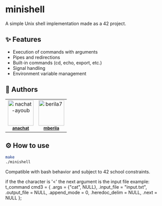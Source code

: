# minishell

A simple Unix shell implementation made as a 42 project.

## ✨ Features

- Execution of commands with arguments
- Pipes and redirections
- Built-in commands (cd, echo, export, etc.)
- Signal handling
- Environment variable management

## 👥 Authors

<table align="center">
  <tr>
    <td align="center">
      <a href="https://github.com/nachat-ayoub" style="text-decoration: none; color: inherit;">
        <img src="https://images.weserv.nl/?url=avatars.githubusercontent.com/nachat-ayoub?v=4&h=300&w=300&fit=cover&mask=circle&maxage=7d" width="80" height="80" alt="nachat-ayoub"/>
      </a>
      <br/>
      <sub><b><a href="https://profile.intra.42.fr/users/anachat" target="_blank">anachat</a></b></sub>
    </td>
    <td align="center">
      <a href="https://github.com/berila7" style="text-decoration: none; color: inherit;">
        <img src="https://images.weserv.nl/?url=avatars.githubusercontent.com/berila7?v=4&h=300&w=300&fit=cover&mask=circle&maxage=7d" width="80" height="80" alt="berila7"/>
      </a>
      <br/>
      <sub><b><a href="https://profile.intra.42.fr/users/mberila" target="_blank">mberila</a></b></sub>
    </td>
  </tr>
</table>


## ⚙️ How to use

```bash
make
./minishell
```

Compatible with bash behavior and subject to 42 school constraints.

if the the character is '<' the next argument is the input file
example:
t_command cmd3 = {
    .args = {"cat", NULL},
    .input_file = "input.txt",
    .output_file = NULL,
    .append_mode = 0,
    .heredoc_delim = NULL,
    .next = NULL
};
